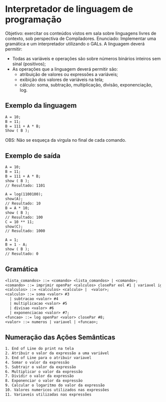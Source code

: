 # Interpretador de linguagem de programação

Objetivo: exercitar os conteúdos vistos em sala sobre linguagens livres de contexto, sob perspectiva de Compiladores.
Enunciado: Implementar uma gramática e um interpretador utilizando o GALs. A linguagem deverá permitir:

- Todas as variáveis e operações são sobre números binários inteiros sem sinal (positivos);
- As operações que a linguagem deverá permitir são:
  - atribuição de valores ou expressões a variáveis;
  - exibição dos valores de variáveis na tela;
  - cálculo: soma, subtração, multiplicação, divisão, exponenciação, log.

## Exemplo da linguagem

```txt
A = 10;
B = 11;
B = 111 + A * B;
Show ( B );
```

OBS: Não se esqueça da virgula no final de cada comando.

## Exemplo de saída

```txt
A = 10;
B = 11;
B = 111 + A * B;
show ( B );
// Resultado: 1101

A = log(1100100);
show(A);
// Resultado: 10
B = A * 10;
show ( B );
// Resultado: 100
C = 10 ** 11;
show(C);
// Resultado: 1000

A = 1;
B = 1 - A;
show ( B );
// Resultado: 0
```

## Gramática

```txt
<lista_comandos> ::= <comando> <lista_comandos> | <comando>;
<comando> ::= imprimir openPar <calculos> closePar eol #1 | variavel igual <calculos> eol #2;
<calculos> ::= <calculos> <calculo> |  <valor>;
<calculo> ::= soma <valor> #3
  | subtracao <valor> #4
  | multiplicacao <valor> #5
  | divisao <valor> #6
  | exponenciacao <valor> #7;
<funcao> ::= log openPar <valor> closePar #8;
<valor> ::= numeros | variavel | <funcao>;
```

## Numeração das Ações Semânticas

```txt
1. End of Line do print na tela
2. Atribuir o valor da expressão a uma variável
3. End of Line para o atribuir variavel
4. Somar o valor da expressão
5. Subtrair o valor da expressão
6. Multiplicar o valor da expressão
7. Dividir o valor da expressão
8. Exponenciar o valor da expressão
9. Calcular o logaritmo do valor da expressão
10. Valores numericos utilizados nas expressões
11. Variaveis utilizadas nas expressões
```
